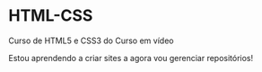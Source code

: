 # HTML-CSS
 Curso de HTML5 e CSS3 do Curso em vídeo

Estou aprendendo a criar sites a agora vou gerenciar repositórios!